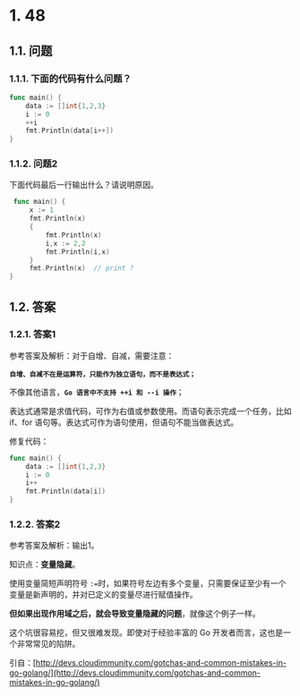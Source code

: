 # 1. 48

## 1.1. 问题

### 1.1.1. 下面的代码有什么问题？

```go
func main() {
    data := []int{1,2,3}
    i := 0
    ++i
    fmt.Println(data[i++])
}
```

### 1.1.2. 问题2

下面代码最后一行输出什么？请说明原因。

```go
 func main() {
     x := 1
     fmt.Println(x)
     {
         fmt.Println(x)
         i,x := 2,2
         fmt.Println(i,x)
     }
     fmt.Println(x)  // print ?
}
```

## 1.2. 答案

### 1.2.1. 答案1

参考答案及解析：对于自增、自减，需要注意：

**`自增、自减不在是运算符，只能作为独立语句，而不是表达式；`**

不像其他语言，**`Go 语言中不支持 ++i 和 --i 操作`**；

表达式通常是求值代码，可作为右值或参数使用。而语句表示完成一个任务，比如 if、for 语句等。表达式可作为语句使用，但语句不能当做表达式。

修复代码：

```go
func main() {  
    data := []int{1,2,3}
    i := 0
    i++
    fmt.Println(data[i])
}
```

### 1.2.2. 答案2

参考答案及解析：输出1。

知识点：**变量隐藏**。

使用变量简短声明符号 `:=`时，如果符号左边有多个变量，只需要保证至少有一个变量是新声明的，并对已定义的变量尽进行赋值操作。

**但如果出现作用域之后，就会导致变量隐藏的问题**，就像这个例子一样。

这个坑很容易挖，但又很难发现。即使对于经验丰富的 Go 开发者而言，这也是一个非常常见的陷阱。

引自：[http://devs.cloudimmunity.com/gotchas-and-common-mistakes-in-go-golang/](http://devs.cloudimmunity.com/gotchas-and-common-mistakes-in-go-golang/)